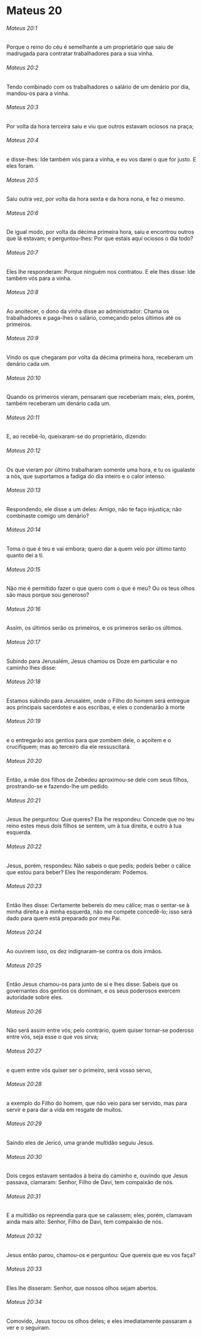 # Mateus 20

###### Mateus 20:1

Porque o reino do céu é semelhante a um proprietário que saiu de madrugada para contratar trabalhadores para a sua vinha.

###### Mateus 20:2

Tendo combinado com os trabalhadores o salário de um denário por dia, mandou-os para a vinha.

###### Mateus 20:3

Por volta da hora terceira saiu e viu que outros estavam ociosos na praça;

###### Mateus 20:4

e disse-lhes: Ide também vós para a vinha, e eu vos darei o que for justo. E eles foram.

###### Mateus 20:5

Saiu outra vez, por volta da hora sexta e da hora nona, e fez o mesmo.

###### Mateus 20:6

De igual modo, por volta da décima primeira hora, saiu e encontrou outros que lá estavam; e perguntou-lhes: Por que estais aqui ociosos o dia todo?

###### Mateus 20:7

Eles lhe responderam: Porque ninguém nos contratou. E ele lhes disse: Ide também vós para a vinha.

###### Mateus 20:8

Ao anoitecer, o dono da vinha disse ao administrador: Chama os trabalhadores e paga-lhes o salário, começando pelos últimos até os primeiros.

###### Mateus 20:9

Vindo os que chegaram por volta da décima primeira hora, receberam um denário cada um.

###### Mateus 20:10

Quando os primeiros vieram, pensaram que receberiam mais; eles, porém, também receberam um denário cada um.

###### Mateus 20:11

E, ao recebê-lo, queixaram-se do proprietário, dizendo:

###### Mateus 20:12

Os que vieram por último trabalharam somente uma hora, e tu os igualaste a nós, que suportamos a fadiga do dia inteiro e o calor intenso.

###### Mateus 20:13

Respondendo, ele disse a um deles: Amigo, não te faço injustiça; não combinaste comigo um denário?

###### Mateus 20:14

Toma o que é teu e vai embora; quero dar a quem veio por último tanto quanto dei a ti.

###### Mateus 20:15

Não me é permitido fazer o que quero com o que é meu? Ou os teus olhos são maus porque sou generoso?

###### Mateus 20:16

Assim, os últimos serão os primeiros, e os primeiros serão os últimos.

###### Mateus 20:17

Subindo para Jerusalém, Jesus chamou os Doze em particular e no caminho lhes disse:

###### Mateus 20:18

Estamos subindo para Jerusalém, onde o Filho do homem será entregue aos principais sacerdotes e aos escribas, e eles o condenarão à morte

###### Mateus 20:19

e o entregarão aos gentios para que zombem dele, o açoitem e o crucifiquem; mas ao terceiro dia ele ressuscitará.

###### Mateus 20:20

Então, a mãe dos filhos de Zebedeu aproximou-se dele com seus filhos, prostrando-se e fazendo-lhe um pedido.

###### Mateus 20:21

Jesus lhe perguntou: Que queres? Ela lhe respondeu: Concede que no teu reino estes meus dois filhos se sentem, um à tua direita, e outro à tua esquerda.

###### Mateus 20:22

Jesus, porém, respondeu: Não sabeis o que pedis; podeis beber o cálice que estou para beber? Eles lhe responderam: Podemos.

###### Mateus 20:23

Então lhes disse: Certamente bebereis do meu cálice; mas o sentar-se à minha direita e à minha esquerda, não me compete concedê-lo; isso será dado para quem está preparado por meu Pai.

###### Mateus 20:24

Ao ouvirem isso, os dez indignaram-se contra os dois irmãos.

###### Mateus 20:25

Então Jesus chamou-os para junto de si e lhes disse: Sabeis que os governantes dos gentios os dominam, e os seus poderosos exercem autoridade sobre eles.

###### Mateus 20:26

Não será assim entre vós; pelo contrário, quem quiser tornar-se poderoso entre vós, seja esse o que vos sirva;

###### Mateus 20:27

e quem entre vós quiser ser o primeiro, será vosso servo,

###### Mateus 20:28

a exemplo do Filho do homem, que não veio para ser servido, mas para servir e para dar a vida em resgate de muitos.

###### Mateus 20:29

Saindo eles de Jericó, uma grande multidão seguiu Jesus.

###### Mateus 20:30

Dois cegos estavam sentados à beira do caminho e, ouvindo que Jesus passava, clamaram: Senhor, Filho de Davi, tem compaixão de nós.

###### Mateus 20:31

E a multidão os repreendia para que se calassem; eles, porém, clamavam ainda mais alto: Senhor, Filho de Davi, tem compaixão de nós.

###### Mateus 20:32

Jesus então parou, chamou-os e perguntou: Que quereis que eu vos faça?

###### Mateus 20:33

Eles lhe disseram: Senhor, que nossos olhos sejam abertos.

###### Mateus 20:34

Comovido, Jesus tocou os olhos deles; e eles imediatamente passaram a ver e o seguiram.

